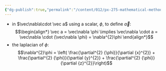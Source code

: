 ```yaml
---
{"dg-publish":true,"permalink":"/content/012/px-275-mathematical-methods/c-vector-calculus/px-275-c2a-grad-squared/","created":"2024-11-25T10:50:32.000+00:00","updated":"2024-11-26T10:05:25.121+00:00"}
---
```


- in $\vec\nabla\cdot \vec a$ using a scalar, $\phi$, to define $\vec a:$ 
$$\begin{align*}
	\vec a = \vec\nabla \phi
	\implies \vec\nabla \cdot a = \vec\nabla \cdot (\vec\nabla \phi) = \nabla^{2}\phi
\end{align*}$$
- the laplacian of $\phi:$ 
$$\nabla^{2}\phi = \left( \frac{\partial^{2} {\phi}}{\partial {x}^{2}} + \frac{\partial^{2} {\phi}}{\partial {y}^{2}} + \frac{\partial^{2} {\phi}}{\partial {z}^{2}}\right)$$
